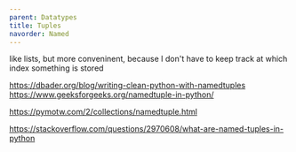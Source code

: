 ```yaml
---
parent: Datatypes 
title: Tuples 
navorder: Named 
---
```


like lists, but more conveninent, because I don't have to keep track at which index something is stored

https://dbader.org/blog/writing-clean-python-with-namedtuples
https://www.geeksforgeeks.org/namedtuple-in-python/

https://pymotw.com/2/collections/namedtuple.html

https://stackoverflow.com/questions/2970608/what-are-named-tuples-in-python